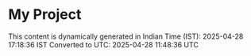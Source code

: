 # My Project

This content is dynamically generated in Indian Time (IST): 2025-04-28 17:18:36 IST
Converted to UTC: 2025-04-28 11:48:36 UTC
